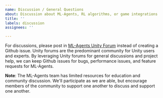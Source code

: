 ```yaml
---
name: Discussion / General Questions
about: Discussion about ML-Agents, RL algorithms, or game integrations
title: ''
labels: discussion
assignees: ''

---
```


For discussions, please post in [ML-Agents Unity Forum](https://forum.unity.com/forums/ml-agents.453/) instead of 
creating a Github issue. Unity forums are the predominant community for Unity users and experts. By leveraging Unity
forums for general discussions and project help, we can keep Github issues for bugs, performance issues, and feature
requests for ML-Agents.  


**Note**: The ML-Agents team has limited resources for education and community discussion.  We'll participate as we are
able, but encourage members of the community to support one another to discuss and support one another.
